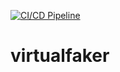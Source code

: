 [![CI/CD Pipeline](https://github.com/levi-torres/virtualfaker/actions/workflows/build.yml/badge.svg)](https://github.com/levi-torres/virtualfaker/actions/workflows/build.yml)
# virtualfaker
